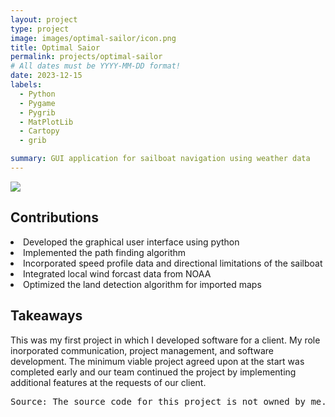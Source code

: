 ```yaml
---
layout: project
type: project
image: images/optimal-sailor/icon.png
title: Optimal Saior
permalink: projects/optimal-sailor
# All dates must be YYYY-MM-DD format!
date: 2023-12-15
labels:
  - Python
  - Pygame
  - Pygrib
  - MatPlotLib
  - Cartopy
  - grib

summary: GUI application for sailboat navigation using weather data
---
```


<img class="ui image" src="{{ site.baseurl }}/images/optimal-sailor/poster.png"/>
<h2>
Contributions
</h2>
<li>
Developed the graphical user interface using python
</li>
<li>
Implemented the path finding algorithm
</li>
<li>
Incorporated speed profile data and directional limitations of the sailboat
</li>
<li>
Integrated local wind forcast data from NOAA
</li>
<li>
Optimized the land detection algorithm for imported maps
</li>
<h2>
Takeaways
</h2>
This was my first project in which I developed software for a client. My role inorporated communication, project management, and software development. The minimum viable project agreed upon at the start was completed early and our team continued the project by implementing additional features at the requests of our client.
<pre>Source: The source code for this project is not owned by me.
<br/>

